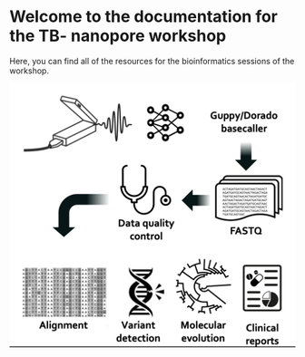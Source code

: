 # Welcome to the documentation for the TB- nanopore workshop

Here, you can find all of the resources for the bioinformatics sessions of the workshop.

![Workflow image](./img/workflow_diagram.png)


